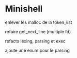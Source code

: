 # Minishell

enlever les malloc de la token_list

refaire get_next_line (multiple fd)

refacto lexing, parsing et exec

ajoute une enum pour le parsing
